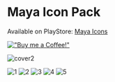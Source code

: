 # Maya Icon Pack
Available on PlayStore: [Maya Icons](https://play.google.com/store/apps/details?id=com.mayaicons.app)

[!["Buy me a Coffee!"](https://www.buymeacoffee.com/assets/img/custom_images/orange_img.png)](https://www.paypal.com/donate/?hosted_button_id=59HRA7X8F26VU)

![cover2](marketing/cover2.png)

![1](marketing/1new.png)
![2](marketing/2new.png)
![3](marketing/3new.png)
![4](marketing/4new.png)
![5](marketing/printnew.png)
